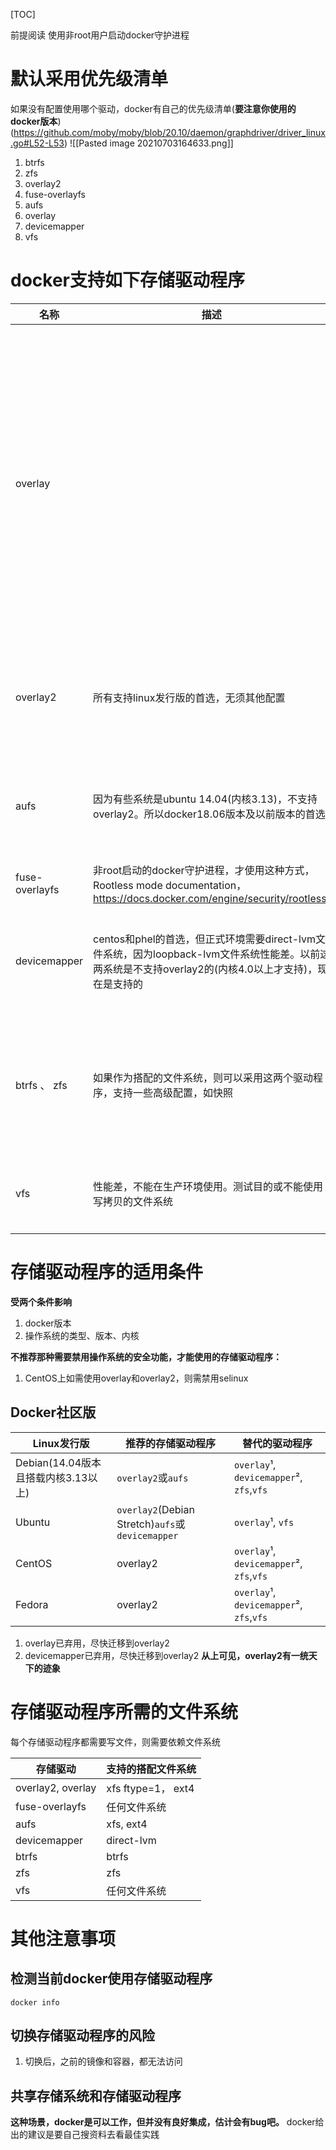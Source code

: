 
[TOC]

前提阅读
使用非root用户启动docker守护进程

# 默认采用优先级清单
如果没有配置使用哪个驱动，docker有自己的优先级清单(**要注意你使用的docker版本**)(https://github.com/moby/moby/blob/20.10/daemon/graphdriver/driver_linux.go#L52-L53)
![[Pasted image 20210703164633.png]]
1. btrfs
2. zfs
3. overlay2
4. fuse-overlayfs
5. aufs
6. overlay
7. devicemapper
8. vfs

# docker支持如下存储驱动程序
| 名称 | 描述 | 适用场景 |
| ---- | ---- | -------- |
| overlay     |      |1. 文件级别操作而不是快级别操作，更高效使用内存，但不适合大数据写入 2. 相对overlay2，更适合多次小型写入或具有多层镜像层的容器，但会消耗更多inode，进而导致inode耗尽(可能这个原因，导致被废弃)          |
| overlay2       | 所有支持linux发行版的首选，无须其他配置                                                                                                               |文件级别操作而不是快级别操作，更高效使用内存，但不适合大数据写入          |
| aufs           | 因为有些系统是ubuntu 14.04(内核3.13)，不支持overlay2。所以docker18.06版本及以前版本的首选                                                             |文件级别操作而不是快级别操作，更高效使用内存，但不适合大数据写入          |
| fuse-overlayfs | 非root启动的docker守护进程，才使用这种方式， Rootless mode documentation，https://docs.docker.com/engine/security/rootless/                           |          |
| devicemapper   | centos和phel的首选，但正式环境需要direct-lvm文件系统，因为loopback-lvm文件系统性能差。以前这两系统是不支持overlay2的(内核4.0以上才支持)，现在是支持的 |块级别操作，适合大数据写入(但其实使用volume，性能更好
| btrfs 、 zfs   | 如果作为搭配的文件系统，则可以采用这两个驱动程序，支持一些高级配置，如快照                                                                                                            |1. 块级别操作，适合频繁写入(但其实使用volume，性能更好 2. 需要大量内存          |
| vfs            | 性能差，不能在生产环境使用。测试目的或不能使用写拷贝的文件系统                                                                                        |1. 需要大量内存 2. Paas等高密度工作负载的选择          |

# 存储驱动程序的适用条件
**受两个条件影响**
1. docker版本
2. 操作系统的类型、版本、内核

**不推荐那种需要禁用操作系统的安全功能，才能使用的存储驱动程序：**
1. CentOS上如需使用overlay和overlay2，则需禁用selinux

## Docker社区版
| Linux发行版                         | 推荐的存储驱动程序                               | 替代的驱动程序                           |
| ----------------------------------- | ------------------------------------------------ | ---------------------------------------- |
| Debian(14.04版本且搭载内核3.13以上) | `overlay2`或`aufs`                               | `overlay`¹, `devicemapper`², `zfs`,`vfs` |
| Ubuntu                              | `overlay2`(Debian Stretch)`aufs`或`devicemapper` | `overlay`¹, `vfs`                        |
| CentOS                              | overlay2                                         | `overlay`¹, `devicemapper`², `zfs`,`vfs` |
| Fedora                              | overlay2                                         | `overlay`¹, `devicemapper`², `zfs`,`vfs` |
1.  overlay已弃用，尽快迁移到overlay2
2.  devicemapper已弃用，尽快迁移到overlay2
**从上可见，overlay2有一统天下的迹象**

# 存储驱动程序所需的文件系统
每个存储驱动程序都需要写文件，则需要依赖文件系统

| 存储驱动          | 支持的搭配文件系统 |
| ----------------- | ------------------ |
| overlay2, overlay | xfs ftype=1， ext4 |
| fuse-overlayfs    | 任何文件系统       |
| aufs              | xfs, ext4          |
| devicemapper      | direct-lvm         |
| btrfs             | btrfs              |
| zfs               | zfs                |
| vfs               | 任何文件系统       |

# 其他注意事项
## 检测当前docker使用存储驱动程序
`docker info`

## 切换存储驱动程序的风险
1. 切换后，之前的镜像和容器，都无法访问

## 共享存储系统和存储驱动程序
**这种场景，docker是可以工作，但并没有良好集成，估计会有bug吧。**
docker给出的建议是要自己搜资料去看最佳实践